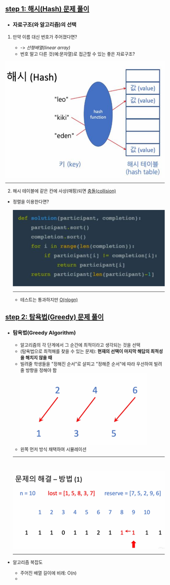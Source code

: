 ## <u>step 1: 해시(Hash) 문제 풀이</u>

- ### 자료구조(와 알고리즘)의 선택

1.  만약 이름 대신 번호가 주어졌다면?

    - -> _선형배열(linear array)_
    - 번호 말고 다른 것(예:문자열)로 접근할 수 있는 좋은 자료구조?

![ex_screenshot](./img/11.png)

---

2. 해시 테이블에 같은 칸에 사상(매핑)되면 <u>충돌(collision)</u>

- 정렬을 이용한다면?<br>  
  ![this_screenshot](./img/22.png)

  ***

  - 테스트는 통과하지만 <u>O(nlogn)</u>

## <u>step 2: 탐욕법(Greedy) 문제 풀이</u>

- ### 탐욕법(Greedy Algorithm)
  - 알고리즘의 각 단계에서 그 순간에 최적이라고 생각되는 것을 선택
  - (탐욕법으로 최적해를 찾을 수 있는 문제): **현재의 선택이 마지막 해답의 최적성을 해치지 않을 때**
  - 빌려줄 학생들을 "정해진 순서"로 살피고 "정해준 순서"에 따라 우선하여 빌려줄 방향을 정해야 함<br>
    ![ex_screenshot](./img/33.png)
  - 왼쪽 먼저 방식 채택하여 시뮬레이션
  ***
  <br>
    
    ![this_screenshot](./img/44.png)
    
    ---
- 알고리즘 복잡도
  - 주어진 배열 길이에 비례: O(n)
  -
